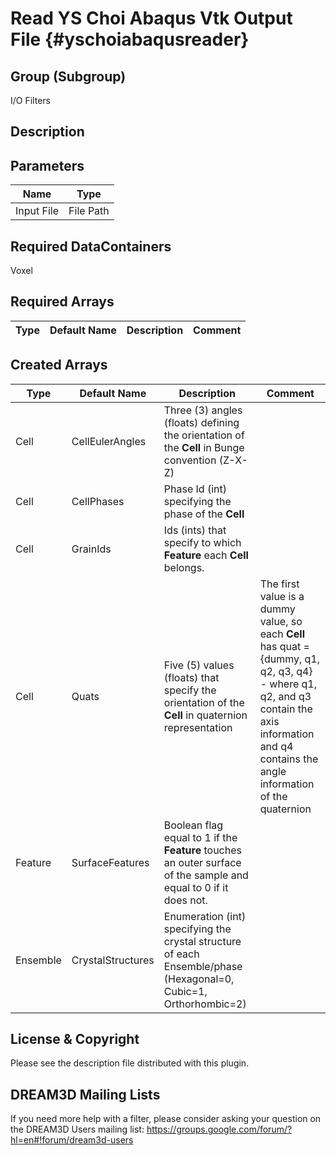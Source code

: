 Read YS Choi Abaqus Vtk Output File {#yschoiabaqusreader}
======
## Group (Subgroup) ##
I/O Filters

## Description ##

## Parameters ##

| Name | Type |
|------|------|
| Input File | File Path |

## Required DataContainers ##
Voxel

## Required Arrays ##

| Type | Default Name | Description | Comment |
|------|--------------|-------------|---------|

## Created Arrays ##

| Type | Default Name | Description | Comment |
|------|--------------|-------------|---------|
| Cell | CellEulerAngles | Three (3) angles (floats) defining the orientation of the **Cell** in Bunge convention (Z-X-Z) |  |
| Cell | CellPhases | Phase Id (int) specifying the phase of the **Cell** |  |
| Cell | GrainIds | Ids (ints) that specify to which **Feature** each **Cell** belongs. |  |
| Cell | Quats | Five (5) values (floats) that specify the orientation of the **Cell** in quaternion representation | The first value is a dummy value, so each **Cell** has quat = {dummy, q1, q2, q3, q4} - where q1, q2, and q3 contain the axis information and q4 contains the angle information of the quaternion |
| Feature | SurfaceFeatures | Boolean flag equal to 1 if the **Feature** touches an outer surface of the sample and equal to 0 if it does not. |  |
| Ensemble | CrystalStructures | Enumeration (int) specifying the crystal structure of each Ensemble/phase (Hexagonal=0, Cubic=1, Orthorhombic=2) |  |


## License & Copyright ##

Please see the description file distributed with this plugin.

## DREAM3D Mailing Lists ##

If you need more help with a filter, please consider asking your question on the DREAM3D Users mailing list:
https://groups.google.com/forum/?hl=en#!forum/dream3d-users


